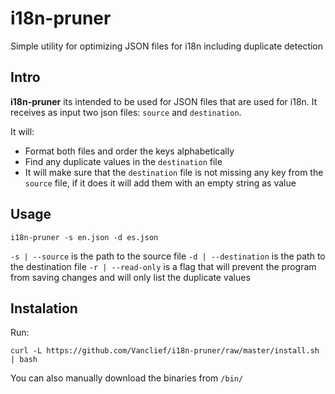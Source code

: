 # i18n-pruner

Simple utility for optimizing JSON files for i18n including duplicate detection

## Intro

**i18n-pruner** its intended to be used for JSON files that are used for i18n.
It receives as input two json files: `source` and `destination`.

It will:

- Format both files and order the keys alphabetically
- Find any duplicate values in the `destination` file
- It will make sure that the `destination` file is not missing any key from
  the `source` file, if it does it will add them with an empty string as value

## Usage

`i18n-pruner -s en.json -d es.json`

`-s | --source` is the path to the source file
`-d | --destination` is the path to the destination file
`-r | --read-only` is a flag that will prevent the program from saving changes and will only list the duplicate values

## Instalation

Run:

`curl -L https://github.com/Vanclief/i18n-pruner/raw/master/install.sh | bash`

You can also manually download the binaries from `/bin/`
